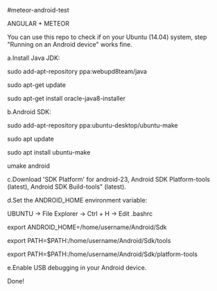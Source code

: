 #meteor-android-test

ANGULAR + METEOR

You can use this repo to check if on your Ubuntu (14.04) system, step "Running on an Android device" works fine.

a.Install Java JDK:

sudo add-apt-repository ppa:webupd8team/java

sudo apt-get update

sudo apt-get install oracle-java8-installer

b.Android SDK:

sudo add-apt-repository ppa:ubuntu-desktop/ubuntu-make

sudo apt update

sudo apt install ubuntu-make

umake android

c.Download 'SDK Platform' for android-23, Android SDK Platform-tools (latest), Android SDK Build-tools" (latest).

d.Set the ANDROID_HOME environment variable:

UBUNTU -> File Explorer -> Ctrl + H -> Edit .bashrc

export ANDROID_HOME=/home/username/Android/Sdk

export PATH=$PATH:/home/username/Android/Sdk/tools

export PATH=$PATH:/home/username/Android/Sdk/platform-tools

e.Enable USB debugging in your Android device.

Done!

